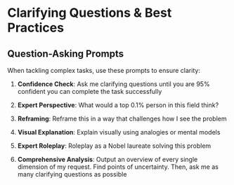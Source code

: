 # Clarifying Questions & Best Practices

## Question-Asking Prompts

When tackling complex tasks, use these prompts to ensure clarity:

1. **Confidence Check**: Ask me clarifying questions until you are 95% confident you can complete the task successfully

2. **Expert Perspective**: What would a top 0.1% person in this field think?

3. **Reframing**: Reframe this in a way that challenges how I see the problem

4. **Visual Explanation**: Explain visually using analogies or mental models

5. **Expert Roleplay**: Roleplay as a Nobel laureate solving this problem

6. **Comprehensive Analysis**: Output an overview of every single dimension of my request. Find points of uncertainty. Then, ask me as many clarifying questions as possible



